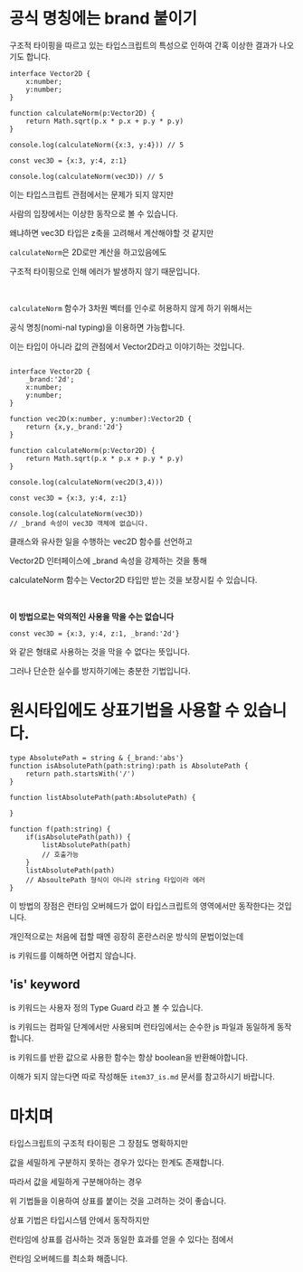 # 공식 명칭에는 brand 붙이기

구조적 타이핑을 따르고 있는 타입스크립트의 특성으로 인하여 간혹 이상한 결과가 나오기도 합니다.

```tsx
interface Vector2D {
    x:number;
    y:number;
}

function calculateNorm(p:Vector2D) {
    return Math.sqrt(p.x * p.x + p.y * p.y)
}

console.log(calculateNorm({x:3, y:4})) // 5

const vec3D = {x:3, y:4, z:1}

console.log(calculateNorm(vec3D)) // 5
```

이는 타입스크립트 관점에서는 문제가 되지 않지만

사람의 입장에서는 이상한 동작으로 볼 수 있습니다.

왜냐하면 vec3D 타입은 z축을 고려해서 계산해야할 것 같지만

`calculateNorm`은 2D로만 계산을 하고있음에도

구조적 타이핑으로 인해 에러가 발생하지 않기 때문입니다.


<br/>

`calculateNorm` 함수가 3차원 벡터를 인수로 허용하지 않게 하기 위해서는

공식 명칭(nomi-nal typing)을 이용하면 가능합니다.

이는 타입이 아니라 값의 관점에서 Vector2D라고 이야기하는 것입니다.


```tsx

interface Vector2D {
    _brand:'2d';
    x:number;
    y:number;
}

function vec2D(x:number, y:number):Vector2D {
    return {x,y,_brand:'2d'}
}

function calculateNorm(p:Vector2D) {
    return Math.sqrt(p.x * p.x + p.y * p.y)
}

console.log(calculateNorm(vec2D(3,4)))

const vec3D = {x:3, y:4, z:1}

console.log(calculateNorm(vec3D))
// _brand 속성이 vec3D 객체에 없습니다.
```

클래스와 유사한 일을 수행하는 vec2D 함수를 선언하고

Vector2D 인터페이스에 _brand 속성을 강제하는 것을 통해 

calculateNorm 함수는 Vector2D 타입만 받는 것을 보장시킬 수 있습니다.

<br/>

**이 방법으로는 악의적인 사용을 막을 수는 없습니다**

```tsx
const vec3D = {x:3, y:4, z:1, _brand:'2d'}
```

와 같은 형태로 사용하는 것을 막을 수 없다는 뜻입니다.

그러나 단순한 실수를 방지하기에는 충분한 기법입니다.


# 원시타입에도 상표기법을 사용할 수 있습니다.

```tsx
type AbsolutePath = string & {_brand:'abs'}
function isAbsolutePath(path:string):path is AbsolutePath {
    return path.startsWith('/')
}

function listAbsolutePath(path:AbsolutePath) {

}

function f(path:string) {
    if(isAbsolutePath(path)) {
        listAbsolutePath(path)
        // 호출가능
    }
    listAbsolutePath(path) 
    // AbsoultePath 형식이 아니라 string 타입이라 에러
}
```

이 방법의 장점은 런타임 오버헤드가 없이 타입스크립트의 영역에서만 동작한다는 것입니다.

개인적으로는 처음에 접할 때엔 굉장히 혼란스러운 방식의 문법이었는데 

is 키워드를 이해하면 어렵지 않습니다.

## 'is' keyword

is 키워드는 사용자 정의 Type Guard 라고 볼 수 있습니다.

is 키워드는 컴파일 단계에서만 사용되며 런타임에서는 순수한 js 파일과 동일하게 동작합니다.

is 키워드를 반환 값으로 사용한 함수는 항상 boolean을 반환해야합니다.

이해가 되지 않는다면 따로 작성해둔 `item37_is.md` 문서를 참고하시기 바랍니다.


# 마치며

타입스크립트의 구조적 타이핑은 그 장점도 명확하지만

값을 세밀하게 구분하지 못하는 경우가 있다는 한계도 존재합니다.

따라서 값을 세밀하게 구분해야하는 경우

위 기법들을 이용하여 상표를 붙이는 것을 고려하는 것이 좋습니다.

상표 기법은 타입시스템 안에서 동작하지만

런타임에 상표를 검사하는 것과 동일한 효과를 얻을 수 있다는 점에서

런타임 오버헤드를 최소화 해줍니다.


